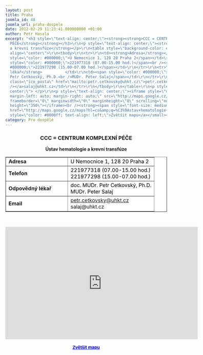 ```yaml
---
layout: post
title: Praha
joomla_id: 48
joomla_url: praha-dospele
date: 2012-02-29 11:23:41.000000000 +01:00
author: Petr Hasala
excerpt: "<h3 style=\"text-align: center;\"><strong><strong>CCC = CENTRUM KOMPLEXNÍ
  PÉČE</strong></strong></h3>\r\n<p style=\"text-align: center;\"><strong>Ústav hematologie
  a krevní transfúze</strong></p>\r\n<table style=\"background-color: #ffffff;\" border=\"1\"
  align=\"center\">\r\n<tbody>\r\n<tr>\r\n<td><strong>Adresa</strong></td>\r\n<td><span
  style=\"color: #000000;\">U Nemocnice 1, 128 20 Praha 2</span></td>\r\n</tr>\r\n<tr>\r\n<td><strong>Telefon</strong></td>\r\n<td><span
  style=\"color: #000000;\">221977318 (07.00-15.00 hod.)</span><br /><span style=\"color:
  #000000;\">221977298 (15.00-07.00 hod.)</span></td>\r\n</tr>\r\n<tr>\r\n<td><strong>Odpovědný
  lékař</strong>          </td>\r\n<td><span style=\"color: #000000;\">doc. MUDr.
  Petr Cetkovský, Ph.D.<br />MUDr. Peter Salaj</span></td>\r\n</tr>\r\n<tr>\r\n<td><strong>Email</strong></td>\r\n<td><a
  class=\"ico_posta\" href=\"mailto:petr.cetkovsky@uhkt.cz\">petr.cetkovsky@uhkt.cz<br
  /></a>salaj@uhkt.cz</td>\r\n</tr>\r\n</tbody>\r\n</table>\r\n<p style=\"text-align:
  center;\"> </p>\r\n<p style=\"text-align: center;\"><iframe style=\"display: block;
  margin-left: auto; margin-right: auto;\" src=\"http://maps.google.cz/maps?hl=cs&amp;q=%C3%9Astav+hematologie+a+krevn%C3%AD+transf%C3%BAze,+U+nemocnice+1,+128+20+Praha+2&amp;ie=UTF8&amp;sqi=2&amp;hq=%C3%9Astav+hematologie+a+krevn%C3%AD+transf%C3%BAze,&amp;hnear=U+nemocnice+1,+128+00+Praha+2&amp;t=h&amp;brcurrent=5,0,0&amp;cid=10348505911535307524&amp;ll=50.073668,14.420929&amp;spn=0.01928,0.051498&amp;z=14&amp;iwloc=A&amp;output=embed\"
  frameborder=\"0\" marginwidth=\"0\" marginheight=\"0\" scrolling=\"no\" width=\"600\"
  height=\"350\"></iframe><br /><strong><span style=\"font-size: medium;\"><small><a
  href=\"http://maps.google.cz/maps?hl=cs&amp;q=%C3%9Astav+hematologie+a+krevn%C3%AD+transf%C3%BAze,+U+nemocnice+1,+128+20+Praha+2&amp;ie=UTF8&amp;sqi=2&amp;hq=%C3%9Astav+hematologie+a+krevn%C3%AD+transf%C3%BAze,&amp;hnear=U+nemocnice+1,+128+00+Praha+2&amp;t=h&amp;brcurrent=5,0,0&amp;cid=10348505911535307524&amp;ll=50.073668,14.420929&amp;spn=0.01928,0.051498&amp;z=14&amp;iwloc=A&amp;source=embed\"
  style=\"color: #0000ff; text-align: left;\">Zvětšit mapu</a></small></span></strong></p>"
category: Pro dospělé
---
```

<h3 style="text-align: center;"><strong><strong>CCC = CENTRUM KOMPLEXNÍ PÉČE</strong></strong></h3>
<p style="text-align: center;"><strong>Ústav hematologie a krevní transfúze</strong></p>
<table style="background-color: #ffffff;" border="1" align="center">
<tbody>
<tr>
<td><strong>Adresa</strong></td>
<td><span style="color: #000000;">U Nemocnice 1, 128 20 Praha 2</span></td>
</tr>
<tr>
<td><strong>Telefon</strong></td>
<td><span style="color: #000000;">221977318 (07.00-15.00 hod.)</span><br /><span style="color: #000000;">221977298 (15.00-07.00 hod.)</span></td>
</tr>
<tr>
<td><strong>Odpovědný lékař</strong>          </td>
<td><span style="color: #000000;">doc. MUDr. Petr Cetkovský, Ph.D.<br />MUDr. Peter Salaj</span></td>
</tr>
<tr>
<td><strong>Email</strong></td>
<td><a class="ico_posta" href="mailto:petr.cetkovsky@uhkt.cz">petr.cetkovsky@uhkt.cz<br /></a>salaj@uhkt.cz</td>
</tr>
</tbody>
</table>
<p style="text-align: center;"> </p>
<p style="text-align: center;"><iframe style="display: block; margin-left: auto; margin-right: auto;" src="http://maps.google.cz/maps?hl=cs&amp;q=%C3%9Astav+hematologie+a+krevn%C3%AD+transf%C3%BAze,+U+nemocnice+1,+128+20+Praha+2&amp;ie=UTF8&amp;sqi=2&amp;hq=%C3%9Astav+hematologie+a+krevn%C3%AD+transf%C3%BAze,&amp;hnear=U+nemocnice+1,+128+00+Praha+2&amp;t=h&amp;brcurrent=5,0,0&amp;cid=10348505911535307524&amp;ll=50.073668,14.420929&amp;spn=0.01928,0.051498&amp;z=14&amp;iwloc=A&amp;output=embed" frameborder="0" marginwidth="0" marginheight="0" scrolling="no" width="600" height="350"></iframe><br /><strong><span style="font-size: medium;"><small><a href="http://maps.google.cz/maps?hl=cs&amp;q=%C3%9Astav+hematologie+a+krevn%C3%AD+transf%C3%BAze,+U+nemocnice+1,+128+20+Praha+2&amp;ie=UTF8&amp;sqi=2&amp;hq=%C3%9Astav+hematologie+a+krevn%C3%AD+transf%C3%BAze,&amp;hnear=U+nemocnice+1,+128+00+Praha+2&amp;t=h&amp;brcurrent=5,0,0&amp;cid=10348505911535307524&amp;ll=50.073668,14.420929&amp;spn=0.01928,0.051498&amp;z=14&amp;iwloc=A&amp;source=embed" style="color: #0000ff; text-align: left;">Zvětšit mapu</a></small></span></strong></p>
